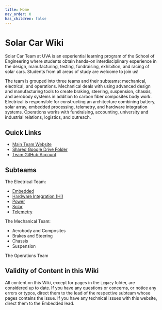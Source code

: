 ```yaml
---
title: Home
nav_order: 0
has_children: false
---
```


# Solar Car Wiki

Solar Car Team at UVA is an experiential learning program of the School of Engineering where students obtain hands-on interdisciplinary experience in the design, manufacturing, testing, fundraising, exhibition, and racing of solar cars. Students from all areas of study are welcome to join us!

 
The team is grouped into three teams and their subteams: mechanical, electrical, and operations. Mechanical deals with using advanced design and manufacturing tools to create braking, steering, suspension, chassis, and aerobody systems in addition to carbon fiber composites body work. Electrical is responsible for constructing an architecture combining battery, solar array, embedded processing, telemetry, and hardware integration systems. Operations works with fundraising, accounting, university and industrial relations, logistics, and outreach.

## Quick Links
- [Main Team Website](https://www.solarcaratuva.org/home)
- [Shared Google Drive Folder](https://drive.google.com/drive/folders/0B6wsU4vmtrCsfnE0dFlIQ3RiRnhvR2l1MGVKRkV6QjkxQ2JPMURKWWRZanVnY0h2bVp0Q1U?resourcekey=0-eRltKtG5D0ODPIgrunXrtQ&usp=sharing)
- [Team GitHub Account](https://github.com/solarcaratuva)


## Subteams

The Electrical Team:
- [Embedded](https://solarcaratuva.github.io/Embedded/embedded.html)
- [Hardware Integration (HI)](https://solarcaratuva.github.io/HI/hi.html)
- [Power](https://solarcaratuva.github.io/Power/power_homepage.html)
- [Solar](https://solarcaratuva.github.io/Solar/solar.html)
- [Telemetry](https://solarcaratuva.github.io/Telemetry/telemetry_homepage.md)

The Mechanical Team:
- Aerobody and Composites 
- Brakes and Steering
- Chassis
- Suspension

The Operations Team


## Validity of Content in this Wiki
All content on this Wiki, except for pages in the `Legacy` folder, are considered up to date. If you have any questions or concerns, or notice any errors or typos, direct them to the lead of the respective subteam whose pages contains the issue. If you have any technical issues with this website, direct them to the Embedded lead. 
